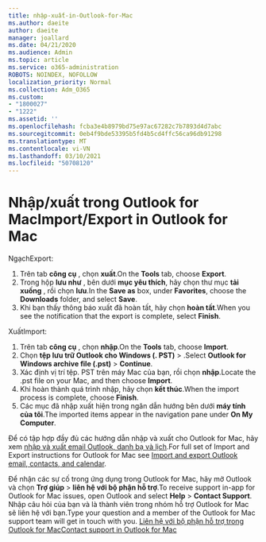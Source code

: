 ```yaml
---
title: nhập-xuất-in-Outlook-for-Mac
ms.author: daeite
author: daeite
manager: joallard
ms.date: 04/21/2020
ms.audience: Admin
ms.topic: article
ms.service: o365-administration
ROBOTS: NOINDEX, NOFOLLOW
localization_priority: Normal
ms.collection: Adm_O365
ms.custom:
- "1800027"
- "1222"
ms.assetid: ''
ms.openlocfilehash: fcba3e4b8979bd75e97ac67282c7b7893d4d7abc
ms.sourcegitcommit: 0eb4f9bde53395b5fd4b5cd4ffc56ca96db91298
ms.translationtype: MT
ms.contentlocale: vi-VN
ms.lasthandoff: 03/10/2021
ms.locfileid: "50708120"
---
```

# <a name="importexport-in-outlook-for-mac"></a><span data-ttu-id="0a990-102">Nhập/xuất trong Outlook for Mac</span><span class="sxs-lookup"><span data-stu-id="0a990-102">Import/Export in Outlook for Mac</span></span> 

<span data-ttu-id="0a990-103">Ngạch</span><span class="sxs-lookup"><span data-stu-id="0a990-103">Export:</span></span>
1. <span data-ttu-id="0a990-104">Trên tab **công cụ** , chọn **xuất**.</span><span class="sxs-lookup"><span data-stu-id="0a990-104">On the **Tools** tab, choose **Export**.</span></span>
2. <span data-ttu-id="0a990-105">Trong hộp **lưu như** , bên dưới **mục yêu thích**, hãy chọn thư mục **tải xuống** , rồi chọn **lưu**.</span><span class="sxs-lookup"><span data-stu-id="0a990-105">In the **Save as** box, under **Favorites**, choose the **Downloads** folder, and select **Save**.</span></span>
3. <span data-ttu-id="0a990-106">Khi bạn thấy thông báo xuất đã hoàn tất, hãy chọn **hoàn tất**.</span><span class="sxs-lookup"><span data-stu-id="0a990-106">When you see the notification that the export is complete, select **Finish**.</span></span>

<span data-ttu-id="0a990-107">Xuất</span><span class="sxs-lookup"><span data-stu-id="0a990-107">Import:</span></span>
1. <span data-ttu-id="0a990-108">Trên tab **công cụ** , chọn **nhập**.</span><span class="sxs-lookup"><span data-stu-id="0a990-108">On the **Tools** tab, choose **Import**.</span></span>
2. <span data-ttu-id="0a990-109">Chọn **tệp lưu trữ Outlook cho Windows (. PST)**  >  .</span><span class="sxs-lookup"><span data-stu-id="0a990-109">Select **Outlook for Windows archive file (.pst)** > **Continue**.</span></span>
3. <span data-ttu-id="0a990-110">Xác định vị trí tệp. PST trên máy Mac của bạn, rồi chọn **nhập**.</span><span class="sxs-lookup"><span data-stu-id="0a990-110">Locate the .pst file on your Mac, and then choose **Import**.</span></span>
4. <span data-ttu-id="0a990-111">Khi hoàn thành quá trình nhập, hãy chọn **kết thúc**.</span><span class="sxs-lookup"><span data-stu-id="0a990-111">When the import process is complete, choose **Finish**.</span></span>
5. <span data-ttu-id="0a990-112">Các mục đã nhập xuất hiện trong ngăn dẫn hướng bên dưới **máy tính của tôi**.</span><span class="sxs-lookup"><span data-stu-id="0a990-112">The imported items appear in the navigation pane under **On My Computer**.</span></span>

<span data-ttu-id="0a990-113">Để có tập hợp đầy đủ các hướng dẫn nhập và xuất cho Outlook for Mac, hãy xem [nhập và xuất email Outlook, danh bạ và lịch](https://support.office.com/article/92577192-3881-4502-b79d-c3bbada6c8ef#ID0EAACAAA=Mac).</span><span class="sxs-lookup"><span data-stu-id="0a990-113">For full set of Import and Export instructions for Outlook for Mac see [Import and export Outlook email, contacts, and calendar](https://support.office.com/article/92577192-3881-4502-b79d-c3bbada6c8ef#ID0EAACAAA=Mac).</span></span> 

<span data-ttu-id="0a990-114">Để nhận các sự cố trong ứng dụng trong Outlook for Mac, hãy mở Outlook và chọn **Trợ giúp**  >  **liên hệ với bộ phận hỗ trợ**.</span><span class="sxs-lookup"><span data-stu-id="0a990-114">To receive support in-app for Outlook for Mac issues, open Outlook and select **Help** > **Contact Support**.</span></span> <span data-ttu-id="0a990-115">Nhập câu hỏi của bạn và là thành viên trong nhóm hỗ trợ Outlook for Mac sẽ liên hệ với bạn.</span><span class="sxs-lookup"><span data-stu-id="0a990-115">Type your question and a member of the Outlook for Mac support team will get in touch with you.</span></span> [<span data-ttu-id="0a990-116">Liên hệ với bộ phận hỗ trợ trong Outlook for Mac</span><span class="sxs-lookup"><span data-stu-id="0a990-116">Contact support in Outlook for Mac</span></span>](https://support.microsoft.com/office/contact-support-within-outlook-for-mac-d0410177-8e65-4487-93f7-206a3a3d71a8)